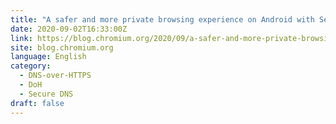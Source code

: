 ```yaml
---
title: "A safer and more private browsing experience on Android with Secure DNS"
date: 2020-09-02T16:33:00Z
link: https://blog.chromium.org/2020/09/a-safer-and-more-private-browsing.html?utm_medium=RSS&utm_source=news.12bit.vn
site: blog.chromium.org
language: English
category:
  - DNS-over-HTTPS
  - DoH
  - Secure DNS
draft: false
---
```

